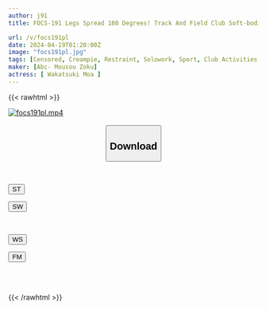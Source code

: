 ```yaml
---
author: j91
title: FOCS-191 Legs Spread 180 Degrees! Track And Field Club Soft-bodied Girls Harsh Insemination Press Training Creampie Special Training Sexercise! Climax To Full Recovery With Movable Orgasm! Moa Wakatsuki

url: /v/focs191pl
date: 2024-04-19T01:20:00Z
image: "focs191pl.jpg"
tags: [Censored, Creampie, Restraint, Solowork, Sport, Club Activities - Manager, Flexible	]
maker: [Abc- Mousou Zoku]
actress: [ Wakatsuki Moa ]
---
```



{{< rawhtml >}}

<div class="video" data-videoid="LebDqX0OLxSR2M4">
    <a href="javascript:;">
        <img src="/v/focs191pl/focs191pl.jpg" width="WIDTH" height="HEIGHT" alt="focs191pl.mp4" loading="lazy">
    </a>
</div>

<script type="text/javascript" src="https://j91.asia/asset/on-demand-st.js"></script>

<br>
  <link rel="stylesheet" href="https://j91.asia/asset/bs5.css">
  
  <center>
  <button class="btn btn-primary" type="button" data-bs-toggle="collapse" data-bs-target=".multi-collapse" aria-expanded="false" aria-controls="multiCollapseExample1 multiCollapseExample2"><h2>Download</h2></button></center>
</p>
<div class="row">
  <div class="col">
    <div class="collapse multi-collapse" id="multiCollapseExample1">
      <div class="card card-body">
	      	      <br>
<div class="buttons">  
<p><a href="https://streamtape.to/v/LebDqX0OLxSR2M4" target="_blank"><button class="btn-hover color-3"><i class="fa fa-download"></i> ST</button></a></p>
<p><a href="https://asnwish.com/lobv0lus0bb8" target="_blank"><button class="btn-hover color-2"><i class="fa fa-download"></i> SW</button></a></p></div>
    </div>
  </div>
</div>
  <div class="col">
    <div class="collapse multi-collapse" id="multiCollapseExample2">
      <div class="card card-body">
	      <br>
<div class="buttons">
<p><a href="https://wolfstream.tv/7wq69eqkqot0"><button class="btn-hover color-9"><i class="fa fa-download"></i> WS</button></a></p>
<p><a href="https://filemoon.sx/d/nmrj7ibn8ika"><button class="btn-hover color-8"><i class="fa fa-download"></i> FM</button></a></p></div>
<br><br>
      </div>
    </div>
  </div>
</div>

{{< /rawhtml >}}